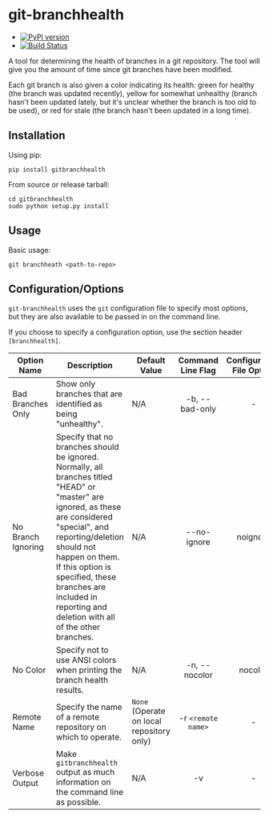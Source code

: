 git-branchhealth
===============

* [![PyPI version](https://badge.fury.io/py/gitbranchhealth.svg)](http://badge.fury.io/py/gitbranchhealth)
* [![Build Status](https://travis-ci.org/jwir3/gitbranchhealth.svg)](https://travis-ci.org/jwir3/gitbranchhealth)

A tool for determining the health of branches in a git repository. The tool will give you the amount of time since git branches have been modified.

Each git branch is also given a color indicating its health: green for healthy (the branch was updated recently), yellow for somewhat unhealthy (branch hasn't been updated lately, but it's unclear whether the branch is too old to be used), or red for stale (the branch hasn't been updated in a long time).

Installation
---------------
Using pip:
```
pip install gitbranchhealth
```

From source or release tarball:
```
cd gitbranchhealth
sudo python setup.py install
```

Usage
---------------
Basic usage:

```
git branchheath <path-to-repo>
```

Configuration/Options
---------------
`git-branchhealth` uses the `git` configuration file to specify most options,
but they are also available to be passed in on the command line.

If you choose to specify a configuration option, use the section header `[branchhealth]`.

| Option Name |    Description    | Default Value |  Command Line Flag  |  Configuration File Option  |
| ----------- | ----------------- | ------------- | :-----------------: | :-------------------------: |
| Bad Branches Only | Show only branches that are identified as being "unhealthy". | N/A | -b, --bad-only | - |
| No Branch Ignoring    | Specify that no branches should be ignored. Normally, all branches titled "HEAD" or "master" are ignored, as these are considered "special", and reporting/deletion should not happen on them. If this option is specified, these branches are included in reporting and deletion with all of the other branches. | N/A | --no-ignore | noignore |
| No Color     | Specify not to use ANSI colors when printing the branch health results. | N/A | -n, --nocolor | nocolor |
| Remote Name  | Specify the name of a remote repository on which to operate. | `None` (Operate on local repository only) | -r `<remote name>` | - |
| Verbose Output | Make `gitbranchhealth` output as much information on the command line as possible. | N/A | -v | - |
